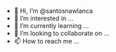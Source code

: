 - 👋 Hi, I’m @santosnawlanca
- 👀 I’m interested in ...
- 🌱 I’m currently learning ...
- 💞️ I’m looking to collaborate on ...
- 📫 How to reach me ...

<!---
santosnawlanca/santosnawlanca is a ✨ special ✨ repository because its `README.md` (this file) appears on your GitHub profile.
You can click the Preview link to take a look at your changes.
--->
